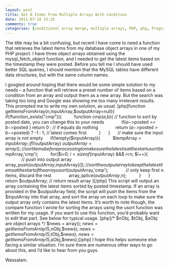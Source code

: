 ```yaml
---
layout: post
title: Get N Items From Multiple Arrays With Condition
date: 2011-07-18 15:25
comments: true
categories: [conditional array merge, multiple arrays, PHP, php, Programming]
---
```

The title may be a bit confusing, but recent I have come to need a function that retrieves the latest items from my database object arrays in one of my PHP project. I have three object arrays obtained using the mysql_fetch_object function, and I needed to get the latest items based on the timestamp they were posted. Before you tell me I should have used better SQL queries, I should mention that the MySQL tables have different data structures, but with the same column names.

I googled around hoping that there would be some simple solution to my needs – a function that will retrieve a preset number of items based on a condition from an array and output them as a new array. But the search was taking too long and Google was showing me too many irrelevant results. This prompted me to write my own solution, as usual.<!--more-->
[php]function getItemsFromArray($n,$inputArray,$outputArray=null){
     if(!function_exists("cmp")){
         function cmp($a,$b){ // function to sort by posted date, you can change this to your needs
             if($a->$posted ==  $b->$posted ) return 0 ; // if equals do nothing
             return ($a->$posted > $b->$posted) ? -1 : 1; // latest comes first
         }
     }
     // make sure the input array is not empty
     if(!empty($inputArray)){
         $tempArray = $inputArray;
         if(!$outputArray) $outputArray = array();
         // sort items before processing to make sure the latest is at the start
         usort($tempArray,'cmp');
         for($i=0; $i<sizeof($inputArray) &&$ $i<$n; $i++){
             // push into output array
             array_push($outputArray,$inputArray[$i]);
             // sort the output array to keep the latest items at the start of the array
             usort($outputArray,'cmp');
             // only keep first n items, discard the rest
             array_splice($outputArray,$n);
         }
     }
     return $outputArray; // return result array
}[/php]
This script will output an array containing the latest items sorted by posted timestamp. If an array is provided in the $outputArray field, the script will push the items from the $inputArray into that array, and sort the array on each loop to make sure the output array only contains the latest items. It’s worth to note though, the compare function I wrote for sorting the arrays using the usort function was written for my usage. If you want to use this function, you’d probably want to edit that part. See below for typical usage.
[php]/* $nObj, $tObj, $aObj are object arrays */
$news = array();
$news = getItemsFromArray(5,$nObj,$news);
$news = getItemsFromArray(5,$tObj,$news);
$news = getItemsFromArray(5,$aObj,$news);[/php]
I hope this helps someone else facing a similar situation. I’m sure there are numerous other ways to go about this, and I’d like to hear from you guys.

Wassalam.
